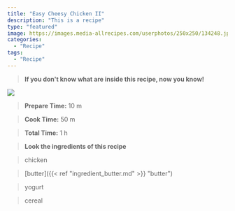 ```yaml
---
title: "Easy Cheesy Chicken II"
description: "This is a recipe"
type: "featured"
image: https://images.media-allrecipes.com/userphotos/250x250/134248.jpg
categories: 
  - "Recipe"
tags: 
  - "Recipe"
---
```



>**If you don't know what are inside this recipe, now you know!**

![](../images/Recipes-Banner.jpg)
> **Prepare Time:** 10 m


> **Cook Time:** 50 m


> **Total Time:** 1 h

> **Look the ingredients of this recipe**

> chicken

> [butter]({{< ref "ingredient_butter.md" >}} "butter")

> yogurt

> cereal

